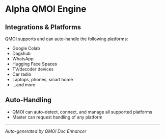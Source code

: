 # Alpha QMOI Engine

## Integrations & Platforms
QMOI supports and can auto-handle the following platforms:
- Google Colab
- Dagshub
- WhatsApp
- Hugging Face Spaces
- TV/decoder devices
- Car radio
- Laptops, phones, smart home
- ...and more

## Auto-Handling
- QMOI can auto-detect, connect, and manage all supported platforms
- Master can request handling of any platform

---
*Auto-generated by QMOI Doc Enhancer* 